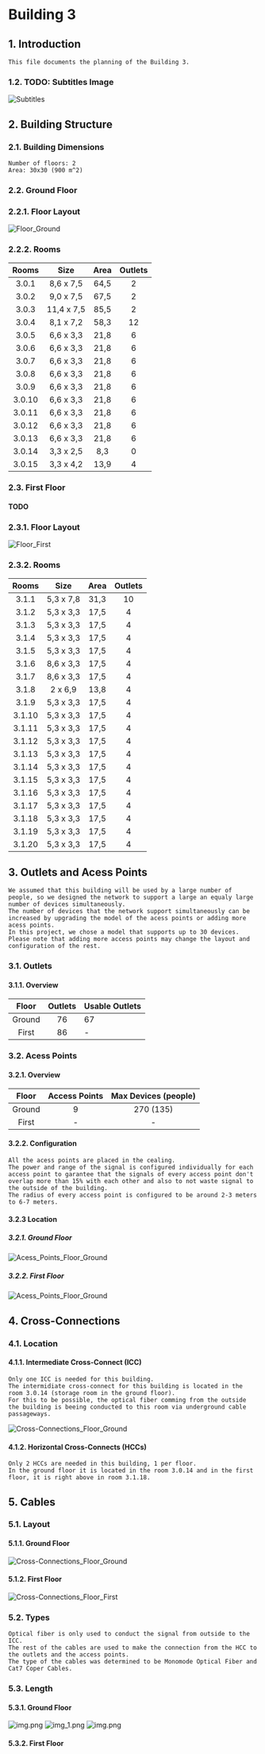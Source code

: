 # Building 3 #
## 1. Introduction
    This file documents the planning of the Building 3.

### 1.2. TODO: Subtitles Image
![Subtitles]()

## 2. Building Structure
### 2.1. Building Dimensions ### 
    Number of floors: 2
    Area: 30x30 (900 m^2)

### 2.2. Ground Floor ###

### 2.2.1. Floor Layout ###
![Floor_Ground](images/ground/floor_ground-limpo.png)

### 2.2.2. Rooms ###

| Rooms  |    Size    | Area | Outlets |
|:------:|:----------:|:----:|:-------:|
| 3.0.1  | 8,6 x 7,5  | 64,5 |    2    |
| 3.0.2  | 9,0 x 7,5  | 67,5 |    2    |
| 3.0.3  | 11,4 x 7,5 | 85,5 |    2    |
| 3.0.4  | 8,1 x 7,2  | 58,3 |   12    |
| 3.0.5  | 6,6 x 3,3  | 21,8 |    6    |
| 3.0.6  | 6,6 x 3,3  | 21,8 |    6    |
| 3.0.7  | 6,6 x 3,3  | 21,8 |    6    |
| 3.0.8  | 6,6 x 3,3  | 21,8 |    6    |
| 3.0.9  | 6,6 x 3,3  | 21,8 |    6    |
| 3.0.10 | 6,6 x 3,3  | 21,8 |    6    |
| 3.0.11 | 6,6 x 3,3  | 21,8 |    6    |
| 3.0.12 | 6,6 x 3,3  | 21,8 |    6    |
| 3.0.13 | 6,6 x 3,3  | 21,8 |    6    |
| 3.0.14 | 3,3 x 2,5  | 8,3  |    0    |
| 3.0.15 | 3,3 x 4,2  | 13,9 |    4    |

### 2.3. First Floor ###
#### TODO
### 2.3.1. Floor Layout ###
![Floor_First](floor_first.png)

### 2.3.2. Rooms ###

| Rooms  |   Size    | Area | Outlets |
|:------:|:---------:|:----:|:-------:|
| 3.1.1  | 5,3 x 7,8 | 31,3 |   10    |
| 3.1.2  | 5,3 x 3,3 | 17,5 |    4    |
| 3.1.3  | 5,3 x 3,3 | 17,5 |    4    |
| 3.1.4  | 5,3 x 3,3 | 17,5 |    4    |
| 3.1.5  | 5,3 x 3,3 | 17,5 |    4    |
| 3.1.6  | 8,6 x 3,3 | 17,5 |    4    |
| 3.1.7  | 8,6 x 3,3 | 17,5 |    4    |
| 3.1.8  |  2 x 6,9  | 13,8 |    4    |
| 3.1.9  | 5,3 x 3,3 | 17,5 |    4    |
| 3.1.10 | 5,3 x 3,3 | 17,5 |    4    |
| 3.1.11 | 5,3 x 3,3 | 17,5 |    4    |
| 3.1.12 | 5,3 x 3,3 | 17,5 |    4    |
| 3.1.13 | 5,3 x 3,3 | 17,5 |    4    |
| 3.1.14 | 5,3 x 3,3 | 17,5 |    4    |
| 3.1.15 | 5,3 x 3,3 | 17,5 |    4    |
| 3.1.16 | 5,3 x 3,3 | 17,5 |    4    |
| 3.1.17 | 5,3 x 3,3 | 17,5 |    4    |
| 3.1.18 | 5,3 x 3,3 | 17,5 |    4    |
| 3.1.19 | 5,3 x 3,3 | 17,5 |    4    |
| 3.1.20 | 5,3 x 3,3 | 17,5 |    4    |


## 3. Outlets and  Acess Points ###
    We assumed that this building will be used by a large number of people, so we designed the network to support a large an equaly large number of devices simultaneously.
    The number of devices that the network support simultaneously can be increased by upgrading the model of the acess points or adding more acess points.
    In this project, we chose a model that supports up to 30 devices.
    Please note that adding more access points may change the layout and configuration of the rest.
### 3.1. Outlets ###
#### 3.1.1. Overview ####
| Floor  | Outlets | Usable Outlets |
|:------:|:-------:|----------------|
| Ground |   76    | 67             |
| First  |   86    | -              |
   
### 3.2. Acess Points ###
#### 3.2.1. Overview ####

| Floor  | Access Points | Max Devices (people) |
|:------:|:-------------:|:--------------------:|
| Ground |       9       |      270 (135)       |
| First  |       -       |          -           |

#### 3.2.2. Configuration ####
    All the acess points are placed in the cealing.
    The power and range of the signal is configured individually for each access point to garantee that the signals of every access point don't overlap more than 15% with each other and also to not waste signal to the outside of the building.
    The radius of every access point is configured to be around 2-3 meters to 6-7 meters.
#### 3.2.3 Location ####
##### 3.2.1. Ground Floor #####
![Acess_Points_Floor_Ground](images/ground/aps/floor_ground-aps&range.png)

##### 3.2.2. First Floor #####
![Acess_Points_Floor_Ground]()

## 4. Cross-Connections ##

### 4.1. Location ###

#### 4.1.1. Intermediate Cross-Connect (ICC) #### 
    Only one ICC is needed for this building.
    The intermidiate cross-connect for this building is located in the room 3.0.14 (storage room in the ground floor).
    For this to be possible, the optical fiber comming from the outside the building is beeing conducted to this room via underground cable passageways.

![Cross-Connections_Floor_Ground](images/ground/connectors/floor_ground-connectors&optical.png)

#### 4.1.2. Horizontal Cross-Connects (HCCs) ####
    Only 2 HCCs are needed in this building, 1 per floor.
    In the ground floor it is located in the room 3.0.14 and in the first floor, it is right above in room 3.1.18.

## 5. Cables ##
### 5.1. Layout ###
#### 5.1.1. Ground Floor ####
![Cross-Connections_Floor_Ground](images/ground/cables/floor_ground-cables&outlets&aps.png)

#### 5.1.2. First Floor ####
![Cross-Connections_Floor_First]()

### 5.2. Types ###
    Optical fiber is only used to conduct the signal from outside to the ICC.
    The rest of the cables are used to make the connection from the HCC to the outlets and the access points.
    The type of the cables was determined to be Monomode Optical Fiber and Cat7 Coper Cables.

### 5.3. Length ###
#### 5.3.1. Ground Floor ####
![img.png](images/ground/tables_length/floor_ground-table_copper_length.png)
![img_1.png](images/ground/tables_length/floor_ground-table_optical_fiber_length.png)
![img.png](images/ground/tables_length/floor_ground-table_total_length.png)


#### 5.3.2. First Floor ####